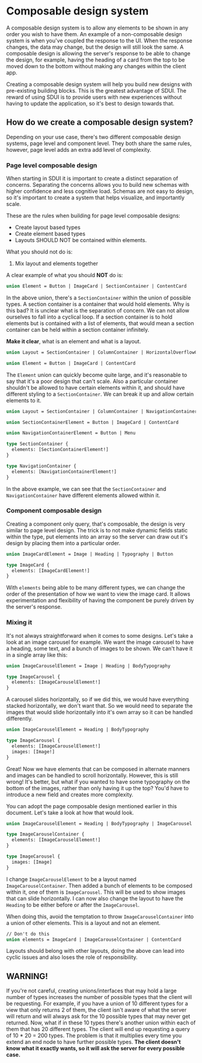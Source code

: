 # Composable design system

A composable design system is to allow any elements to be shown in any order you wish to have them. An example of a non-composable design system is when you've coupled the response to the UI. When the response changes, the data may change, but the design will still look the same. A composable design is allowing the server's response to be able to change the design, for example, having the heading of a card from the top to be moved down to the bottom without making any changes within the client app.

Creating a composable design system will help you build new designs with pre-existing building blocks. This is the greatest advantage of SDUI. The reward of using SDUI is to provide users with new experiences without having to update the application, so it's best to design towards that.

## How do we create a composable design system?

Depending on your use case, there's two different composable design systems, page level and component level. They both share the same rules, however, page level adds an extra add level of complexity.

### Page level composable design

When starting in SDUI it is important to create a distinct separation of concerns. Separating the concerns allows you to build new schemas with higher confidence and less cognitive load. Schemas are not easy to design, so it's important to create a system that helps visualize, and importantly scale.

These are the rules when building for page level composable designs:

- Create layout based types
- Create element based types
- Layouts SHOULD NOT be contained within elements.

What you should not do is:

1. Mix layout and elements together

A clear example of what you should **NOT** do is:

```graphql
union Element = Button | ImageCard | SectionContainer | ContentCard
```

In the above union, there's a `SectionContainer` within the union of possible types. A section container is a container that would hold elements. Why is this bad? It is unclear what is the separation of concern. We can not allow ourselves to fall into a cyclical loop. If a section container is to hold elements but is contained with a list of elements, that would mean a section container can be held within a section container infinitely.

**Make it clear**, what is an element and what is a layout.

```graphql
union Layout = SectionContainer | ColumnContainer | HorizontalOverflowContainer

union Element = Button | ImageCard | ContentCard
```

The `Element` union can quickly become quite large, and it's reasonable to say that it's a poor design that can't scale. Also a particular container shouldn't be allowed to have certain elements within it, and should have different styling to a `SectionContainer`. We can break it up and allow certain elements to it.

```graphql
union Layout = SectionContainer | ColumnContainer | NavigationContainer | HorizontalOverflowContainer

union SectionContainerElement = Button | ImageCard | ContentCard

union NavigationContainerElement = Button | Menu

type SectionContainer {
  elements: [SectionContainerElement!]
}

type NavigationContainer {
  elements: [NavigationContainerElement!]
}
```

In the above example, we can see that the `SectionContainer` and `NavigationContainer` have different elements allowed within it.

### Component composable design

Creating a component only query, that's composable, the design is very similar to page level design. The trick is to not make dynamic fields static within the type, put elements into an array so the server can draw out it's design by placing them into a particular order.

```graphql
union ImageCardElement = Image | Heading | Typography | Button

type ImageCard {
  elements: [ImageCardElement!]
}
```

With `elements` being able to be many different types, we can change the order of the presentation of how we want to view the image card. It allows experimentation and flexibility of having the component be purely driven by the server's response.

### Mixing it

It's not always straightforward when it comes to some designs. Let's take a look at an image carousel for example. We want the image carousel to have a heading, some text, and a bunch of images to be shown. We can't have it in a single array like this:

```graphql
union ImageCarouselElement = Image | Heading | BodyTypography

type ImageCarousel {
  elements: [ImageCarouselElement!]
}
```

A carousel slides horizontally, so if we did this, we would have everything stacked horizontally, we don't want that. So we would need to separate the images that would slide horizontally into it's own array so it can be handled differently.

```graphql
union ImageCarouselElement = Heading | BodyTypography

type ImageCarousel {
  elements: [ImageCarouselElement!]
  images: [Image!]
}
```

Great! Now we have elements that can be composed in alternate manners and images can be handled to scroll horizontally. However, this is still wrong! It's better, but what if you wanted to have some typography on the bottom of the images, rather than only having it up the top? You'd have to introduce a new field and creates more complexity.

You can adopt the page composable design mentioned earlier in this document. Let's take a look at how that would look.

```graphql
union ImageCarouselElement = Heading | BodyTypography | ImageCarousel

type ImageCarouselContainer {
  elements: [ImageCarouselElement!]
}

type ImageCarousel {
  images: [Image]
}
```

I change `ImageCarouselElement` to be a layout named `ImageCarouselContainer`. Then added a bunch of elements to be composed within it, one of them is `ImageCarousel`. This will be used to show images that can slide horizontally. I can now also change the layout to have the `Heading` to be either before or after the `ImageCarousel`.

When doing this, avoid the temptation to throw `ImageCarouselContainer` into a union of other elements. This is a layout and not an element.

```graphql
// Don't do this
union elements = ImageCard | ImageCarouselContainer | ContentCard
```

Layouts should belong with other layouts, doing the above can lead into cyclic issues and also loses the role of responsibility.

## WARNING!

If you're not careful, creating unions/interfaces that may hold a large number of types increases the number of possible types that the client will be requesting. For example, if you have a union of 10 different types for a view that only returns 2 of them, the client isn't aware of what the server will return and will always ask for the 10 possible types that may never get returned. Now, what if in these 10 types there's another union within each of them that has 20 different types. The client will end up requesting a query of 10 * 20 = 200 types. The problem is that it multiplies every time you extend an end node to have further possible types. **The client doesn't know what it exactly wants, so it will ask the server for every possible case.**